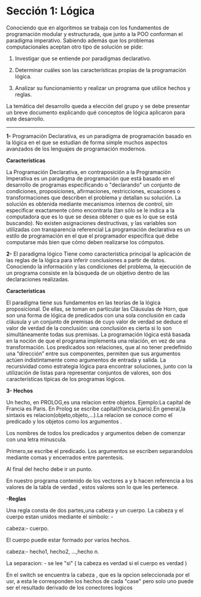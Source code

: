 # Sección 1: Lógica #

Conociendo que en algoritmos se trabaja con los fundamentos de programación modular y
estructurada, que junto a la POO conforman el paradigma imperativo. Sabiendo además
que los problemas computacionales aceptan otro tipo de solución se pide:


1.  Investigar que se entiende por paradigmas declarativo.
 
1.  Determinar cuáles son las características propias de la programación lógica.
 
1.  Analizar su funcionamiento y realizar un programa que utilice hechos y reglas.

La temática del desarrollo queda a elección del grupo y se debe presentar un breve
documento explicando qué conceptos de lógica aplicaron para este desarrollo.

----------------------------------------------------------

 
**1-** Programación Declarativa, es un paradigma de programación basado en la lógica en el que se estudian de forma simple muchos aspectos avanzados de los lenguajes de programación modernos. 

**Características**

La Programación Declarativa, en contraposición a la Programación Imperativa es un paradigma de programación que está basado en el desarrollo de programas especificando o "declarando" un conjunto de condiciones, proposiciones, afirmaciones, restricciones, ecuaciones o transformaciones que describen el problema y detallan su solución.
La solución es obtenida mediante mecanismos internos de control, sin especificar exactamente cómo encontrarla (tan sólo se le indica a la computadora que es lo que se desea obtener o que es lo que se está buscando). No existen asignaciones destructivas, y las variables son utilizadas con transparencia referencial 
La programación declarativa es un estilo de programación en el que el programador especifica qué debe computarse más bien que cómo deben realizarse los cómputos. 


  **2-**  El paradigma lógico Tiene como característica principal la aplicación de las reglas de la lógica para inferir conclusiones a partir de datos. Conociendo la información y las condiciones del problema, la ejecución de un programa consiste en la búsqueda de un objetivo dentro de las declaraciones realizadas. 
  

**Características**

El paradigma tiene sus fundamentos en las teorías de la lógica proposicional. De ellas, se toman en particular las Cláusulas de Horn, que son una forma de lógica de predicados con una sola conclusión en cada cláusula y un conjunto de premisas de cuyo valor de verdad se deduce el valor de verdad de la conclusión: una conclusión es cierta si lo son simultáneamente todas sus premisas.
La programación lógica está basada en la noción de que el programa implementa una relación, en vez de una transformación. Los predicados son relaciones, que al no tener predefinido una “dirección” entre sus componentes, permiten que sus argumentos actúen indistintamente como argumentos de entrada y salida.
La recursividad como estrategia lógica para encontrar soluciones, junto con la utilización de listas para representar conjuntos de valores, son dos características típicas de los programas lógicos. 


**3- Hechos**

Un hecho, en PROLOG,es una relacion entre objetos.
Ejemplo:La capital de Francia es Paris. En Prolog se escribe capital(francia,paris).En general,la sintaxis es relacion(objeto,objeto,...).La relacion se conoce como el predicado y los objetos como los argumentos .

Los nombres de todos los predicados y argumentos deben de comenzar con una letra minuscula.

Primero,se escribe el predicado. Los argumentos se escriben separandolos mediante comas y encerrados entre parentesis.

Al final del hecho debe ir un punto.

En nuestro programa contenido de los vectores a y b hacen referencia a los valores de la tabla de verdad , estos valores son lo que les pertenece. 

 **-Reglas**

Una regla consta de dos partes,una cabeza y un cuerpo. La cabeza y el cuerpo estan unidos mediante el simbolo: -

cabeza:- cuerpo.

El cuerpo puede estar formado por varios hechos.

cabeza:- hecho1, hecho2, ...,hecho n.

La separacion: - se lee "si" ( la cabeza es verdad si el cuerpo es verdad )

En el switch se encuentra la cabeza , que es la opcion seleccionada por el usr, a esta le corresponden los hechos de cada  "case" pero solo uno puede ser el resultado derivado de los conectores logicos
